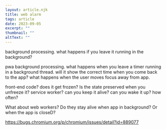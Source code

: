 ```yaml
---
layout: article.njk
title: web alarm
tags: article
date: 2023-09-05
excerpt: ""
thumbnail: ""
altText: ""
---
```


background processing.
what happens if you leave it running in the background?

pwa background processing.
what happens when you leave a timer running in a background thread. will it show the correct time when you come back to the app?
what happens when the user moves focus away from app.


front-end code? does it get frozen? Is the state preserved when you unfreeze it?
service worker? can you keep it alive? can you wake it up? how often?

What about web workers? Do they stay alive when app in background? Or when the app is closeD?

https://bugs.chromium.org/p/chromium/issues/detail?id=889077

